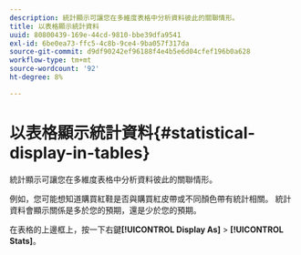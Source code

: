 ```yaml
---
description: 統計顯示可讓您在多維度表格中分析資料彼此的關聯情形。
title: 以表格顯示統計資料
uuid: 80800439-169e-44cd-9810-bbe39dfa9541
exl-id: 6be0ea73-ffc5-4c8b-9ce4-9ba057f317da
source-git-commit: d9df90242ef96188f4e4b5e6d04cfef196b0a628
workflow-type: tm+mt
source-wordcount: '92'
ht-degree: 8%

---
```


# 以表格顯示統計資料{#statistical-display-in-tables}

統計顯示可讓您在多維度表格中分析資料彼此的關聯情形。

例如，您可能想知道購買紅鞋是否與購買紅皮帶或不同顏色帶有統計相關。 統計資料會顯示關係是多於您的預期，還是少於您的預期。

在表格的上邊框上，按一下右鍵&#x200B;**[!UICONTROL Display As]** > **[!UICONTROL Stats]**。
